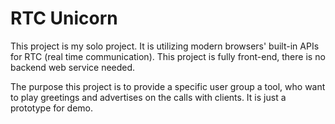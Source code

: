 # RTC Unicorn

This project is my solo project. It is utilizing modern browsers' built-in APIs for RTC (real time communication).
This project is fully front-end, there is no backend web service needed. 

The purpose this project is to provide a specific user group a tool, who want to play greetings and advertises on the calls with clients. It is just a prototype for demo.

